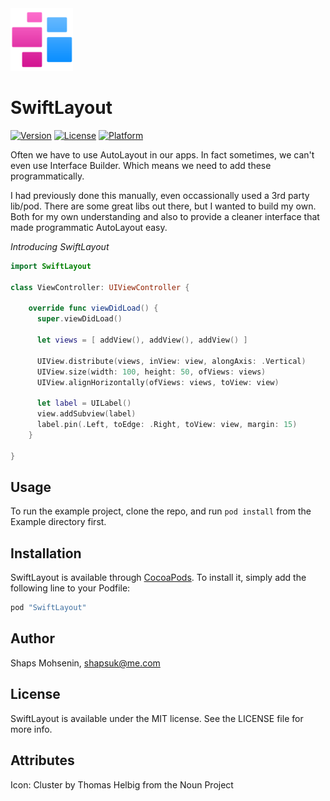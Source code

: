 <img src="assets/logo.png" width="100">

# SwiftLayout

[![Version](https://img.shields.io/cocoapods/v/SwiftLayout.svg?style=flat)](http://cocoapods.org/pods/SwiftLayout)
[![License](https://img.shields.io/cocoapods/l/SwiftLayout.svg?style=flat)](http://cocoapods.org/pods/SwiftLayout)
[![Platform](https://img.shields.io/cocoapods/p/SwiftLayout.svg?style=flat)](http://cocoapods.org/pods/SwiftLayout)

Often we have to use AutoLayout in our apps. In fact sometimes, we can't even use Interface Builder. Which means we need to add these programmatically.

I had previously done this manually, even occassionally used a 3rd party lib/pod. There are some great libs out there, but I wanted to build my own. Both for my own understanding and also to provide a cleaner interface that made programmatic AutoLayout easy.

_Introducing SwiftLayout_

```swift
import SwiftLayout

class ViewController: UIViewController {

    override func viewDidLoad() {
      super.viewDidLoad()
      
      let views = [ addView(), addView(), addView() ]

      UIView.distribute(views, inView: view, alongAxis: .Vertical)
      UIView.size(width: 100, height: 50, ofViews: views)
      UIView.alignHorizontally(ofViews: views, toView: view)

      let label = UILabel()
      view.addSubview(label)
      label.pin(.Left, toEdge: .Right, toView: view, margin: 15)
    }
  
}
```

## Usage

To run the example project, clone the repo, and run `pod install` from the Example directory first.

## Installation

SwiftLayout is available through [CocoaPods](http://cocoapods.org). To install
it, simply add the following line to your Podfile:

```ruby
pod "SwiftLayout"
```

## Author

Shaps Mohsenin, shapsuk@me.com

## License

SwiftLayout is available under the MIT license. See the LICENSE file for more info.


## Attributes

Icon: Cluster by Thomas Helbig from the Noun Project
